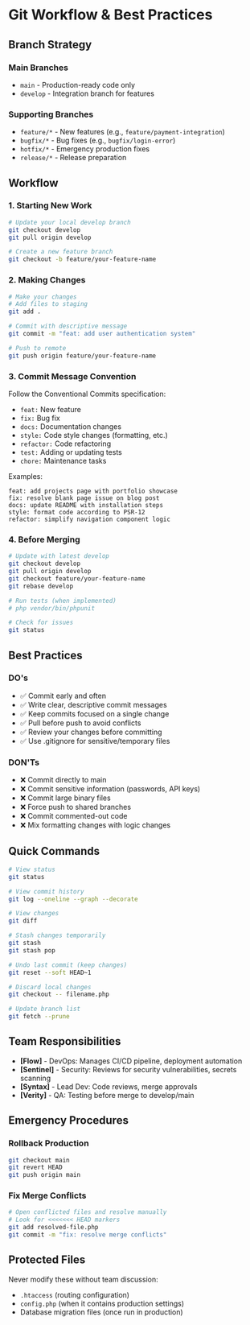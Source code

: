 # Git Workflow & Best Practices

## Branch Strategy

### Main Branches
- `main` - Production-ready code only
- `develop` - Integration branch for features

### Supporting Branches
- `feature/*` - New features (e.g., `feature/payment-integration`)
- `bugfix/*` - Bug fixes (e.g., `bugfix/login-error`)
- `hotfix/*` - Emergency production fixes
- `release/*` - Release preparation

## Workflow

### 1. Starting New Work
```bash
# Update your local develop branch
git checkout develop
git pull origin develop

# Create a new feature branch
git checkout -b feature/your-feature-name
```

### 2. Making Changes
```bash
# Make your changes
# Add files to staging
git add .

# Commit with descriptive message
git commit -m "feat: add user authentication system"

# Push to remote
git push origin feature/your-feature-name
```

### 3. Commit Message Convention
Follow the Conventional Commits specification:

- `feat:` New feature
- `fix:` Bug fix
- `docs:` Documentation changes
- `style:` Code style changes (formatting, etc.)
- `refactor:` Code refactoring
- `test:` Adding or updating tests
- `chore:` Maintenance tasks

Examples:
```
feat: add projects page with portfolio showcase
fix: resolve blank page issue on blog post
docs: update README with installation steps
style: format code according to PSR-12
refactor: simplify navigation component logic
```

### 4. Before Merging
```bash
# Update with latest develop
git checkout develop
git pull origin develop
git checkout feature/your-feature-name
git rebase develop

# Run tests (when implemented)
# php vendor/bin/phpunit

# Check for issues
git status
```

## Best Practices

### DO's
- ✅ Commit early and often
- ✅ Write clear, descriptive commit messages
- ✅ Keep commits focused on a single change
- ✅ Pull before push to avoid conflicts
- ✅ Review your changes before committing
- ✅ Use .gitignore for sensitive/temporary files

### DON'Ts
- ❌ Commit directly to main
- ❌ Commit sensitive information (passwords, API keys)
- ❌ Commit large binary files
- ❌ Force push to shared branches
- ❌ Commit commented-out code
- ❌ Mix formatting changes with logic changes

## Quick Commands

```bash
# View status
git status

# View commit history
git log --oneline --graph --decorate

# View changes
git diff

# Stash changes temporarily
git stash
git stash pop

# Undo last commit (keep changes)
git reset --soft HEAD~1

# Discard local changes
git checkout -- filename.php

# Update branch list
git fetch --prune
```

## Team Responsibilities

- **[Flow]** - DevOps: Manages CI/CD pipeline, deployment automation
- **[Sentinel]** - Security: Reviews for security vulnerabilities, secrets scanning
- **[Syntax]** - Lead Dev: Code reviews, merge approvals
- **[Verity]** - QA: Testing before merge to develop/main

## Emergency Procedures

### Rollback Production
```bash
git checkout main
git revert HEAD
git push origin main
```

### Fix Merge Conflicts
```bash
# Open conflicted files and resolve manually
# Look for <<<<<<< HEAD markers
git add resolved-file.php
git commit -m "fix: resolve merge conflicts"
```

## Protected Files
Never modify these without team discussion:
- `.htaccess` (routing configuration)
- `config.php` (when it contains production settings)
- Database migration files (once run in production)
